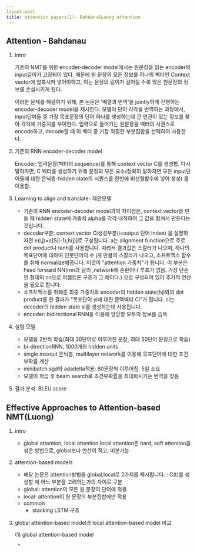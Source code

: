 ```yaml
---
layout:post
title: attention papers(1)- Bahdanu&Luong attention
---
```


## Attention - Bahdanau

1. intro

	기존의 NMT를 위한 encoder-decoder model에서는 원문장을 읽는 encoder의 input길이가 고정되어 있다. 때문에 원 문장의 모든 정보를 하나의 벡터인 Context vector에 압축시켜 넣어야하고, 이는 문장의 길이가 길어질 수록 많은 원문장의 정보를 손실시키게 된다.
    
    이러한 문제를 해결하기 위해, 본 논문은 '배열과 번역'을 jointly하게 진행하는 encoder-decoder model을 제시한다. 모델이 단어 각각을 번역하는 과정에서,  input단어들 중 가장 목표문장의 단어 하나를 생성하는데 큰 연관이 있는 정보를 찾아 각각에 가중치를 부여한다. 입력으로 들어가는 원문장을 벡터의 시퀀스로 encode하고, decode할 때 이 벡터 중 가장 적절한 부분집합을 선택하여 사용한다.  
    
2. 기존의 RNN encoder-decoder model
	
    Encoder: 입력문장(벡터의 sequence)를 통해 context vector C를 생성함. 다시 말하자면, C 벡터를 생성하기 위해 문장의 모든 요소(정확히 말하자면 모든 input단어들에 대한 은닉층-hidden state의 시퀀스를 한번에 비선형함수에 넣어 생성) 를 이용함.
    
3. Learning to align and translate- 제안모델
	
    * 기존의 RNN encoder-decoder model과의 차이점은, context vector을 만들 때 hidden state에 가중치 alpha를 각각 내적하여 그 값을 합쳐서 만든다는 것입니다. 
    * decoder부분: context vector Ci생성부분(i=output 단어 index) 을 설명하자면 e(i,j)=a[S(i-1),h(j)]로 구성됩니다. a는 alignment function으로 주로 dot product나 tanh를 사용합니다. 따라서 결과값은 스칼라가 나오며, 하나의 목표단어에 대하여 인풋단어의 수 j개 만큼의 스칼라가 나오고, 소프트맥스 함수를 취해 normalize해줍니다. 이것이 "attention 가중치"가 됩니다. 이 부분은 Feed forward NN(rnn과 달리 ,network에 순환이나 루프가 없음. 가장 단순한 형태의 nn으로 퍼셉트론 구조가 그 예이다.) 으로 구성되어 있어 추가적 연산을 필요로 합니다. 
    * 소프트맥스를 취해준 최종 가중치와 encoder의 hidden state(hj)와의 dot product를 한 결과가 "목표단어 yi에 대한 문맥벡터 Ci"가 됩니다. ci는 decoder의 hidden state si를 생성하는데 사용됩니다. 
    * encoder: bidirectional RNN을 이용해 양방향 모두의 정보를 습득 
 
4. 실험 모델

	* 모델을 2번씩 학습(최대 30단어로 이루어진 문장, 최대 50단어 문장으로 학습)
	* bi-directionRNN, 1000개의 hidden units
	* single maxout 은닉층, multilayer network를 이용해 목표단어에 대한 조건부확률 계산
	* minibatch sgd와 adadelta적용: 80문장씩 이루어짐. 5일 소요
	* 모델의 학습 후 beam search로 조건부확률을 최대화시키는 번역을 찾음
	
5. 결과 분석: BLEU score

## Effective Approaches to Attention-based NMT(Luong)

1. intro
	
    * global attention, local attention
    	local attention은 hard, soft attention을 섞은 방법으로, global보다 연산이 적고, 미분가능
        
    
2. attention-based models
	
    * 해당 논문은 attention방법을 global,local로 2가지를 제시합니다. : C(t)를 생성할 때 어느 부분을 고려하는가의 차이로 구분
    - global: attention이 모든 원 문장의 단어에 적용
    - local: attention이 원 문장의 부분집합에만 적용
    
    * common
    	- stacking LSTM 구조
    	
3. global attention-based model과 local attention-based model 비교

	(1) global attention-based model
    
    	* 
    
    
    
    
    
    
    
    
    